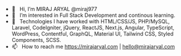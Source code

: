 - 👋  &nbsp;&nbsp;Hi, I’m MIRAJ ARYAL @miraj977
- 👀  &nbsp;&nbsp;I’m interested in Full Stack Development and continous learning.
- 🌱  &nbsp;&nbsp;Technologies I have worked with HTML/CSS/JS, PHP/MySQL, Laravel, CodeIgniter, jQuery, ReactJS, Next.js, Angular, TypeScript, WordPress, Contentful, GraphQL, Material UI, Tailwind CSS, Styled Components, SCSS.
- 📫  &nbsp;&nbsp;How to reach me https://mirajaryal.com | hello@mirajaryal.com

<!---
miraj977/miraj977 is a ✨ special ✨ repository because its `README.md` (this file) appears on your GitHub profile.
You can click the Preview link to take a look at your changes.
--->
